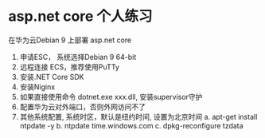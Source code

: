 # asp.net core 个人练习

在华为云Debian 9 上部署 asp.net core 

1. 申请ESC， 系统选择Debian 9 64-bit
2. 远程连接 ECS，推荐使用PuTTy
3. 安装.NET Core SDK
4. 安装Niginx
5. 如果直接使用命令 dotnet.exe xxx.dll, 安装supervisor守护
6. 配置华为云对外端口，否则外网访问不了
7. 其他系统配置, 系统时区，默认是纽约时间, 设置为北京时间
   a. apt-get install ntpdate -y
   b. ntpdate time.windows.com
   c. dpkg-reconfigure tzdata
    
